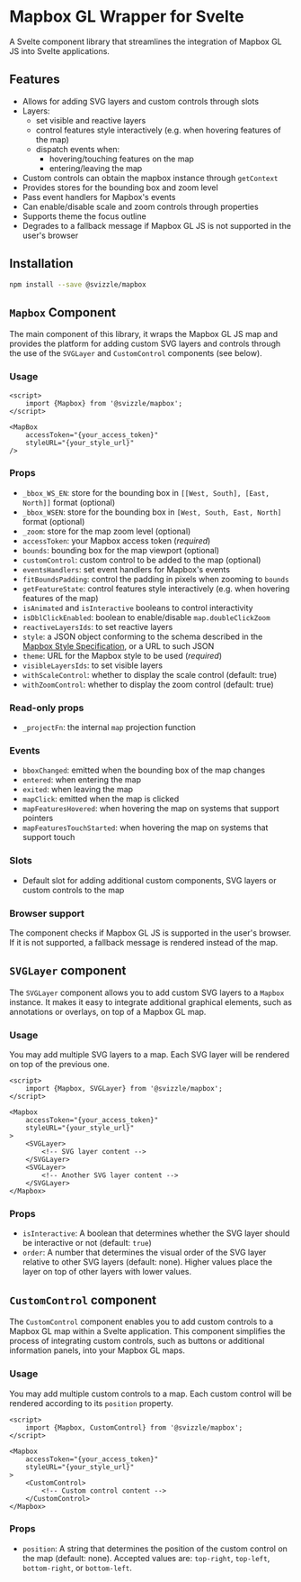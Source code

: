 # Mapbox GL Wrapper for Svelte

A Svelte component library that streamlines the integration of Mapbox GL JS into
Svelte applications.

## Features

- Allows for adding SVG layers and custom controls through slots
- Layers:
	- set visible and reactive layers
	- control features style interactively (e.g. when hovering features of the map)
	- dispatch events when:
		- hovering/touching features on the map
		- entering/leaving the map
- Custom controls can obtain the mapbox instance through `getContext`
- Provides stores for the bounding box and zoom level
- Pass event handlers for Mapbox's events
- Can enable/disable scale and zoom controls through properties
- Supports theme the focus outline
- Degrades to a fallback message if Mapbox GL JS is not supported in the user's browser

## Installation

```sh
npm install --save @svizzle/mapbox
```

## `Mapbox` Component

The main component of this library, it wraps the Mapbox GL JS map and provides
the platform for adding custom SVG layers and controls through the use of the
`SVGLayer` and `CustomControl` components (see below).

### Usage

```svelte
<script>
	import {Mapbox} from '@svizzle/mapbox';
</script>

<MapBox
	accessToken="{your_access_token}"
	styleURL="{your_style_url}"
/>
```

### Props

- `_bbox_WS_EN`: store for the bounding box in `[[West, South], [East, North]]` format (optional)
- `_bbox_WSEN`: store for the bounding box in `[West, South, East, North]` format (optional)
- `_zoom`: store for the map zoom level (optional)
- `accessToken`: your Mapbox access token (*required*)
- `bounds`: bounding box for the map viewport (optional)
- `customControl`: custom control to be added to the map (optional)
- `eventsHandlers`: set event handlers for Mapbox's events
- `fitBoundsPadding`: control the padding in pixels when zooming to `bounds`
- `getFeatureState`: control features style interactively (e.g. when hovering features of the map)
- `isAnimated` and `isInteractive` booleans to control interactivity
- `isDblClickEnabled`: boolean to enable/disable `map.doubleClickZoom`
- `reactiveLayersIds`: to set reactive layers
- `style`: a JSON object conforming to the schema described in the
	[Mapbox Style Specification](https://docs.mapbox.com/mapbox-gl-js/style-spec/),
	or a URL to such JSON
- `theme`: URL for the Mapbox style to be used (*required*)
- `visibleLayersIds`: to set visible layers
- `withScaleControl`: whether to display the scale control (default: true)
- `withZoomControl`: whether to display the zoom control (default: true)

### Read-only props

- `_projectFn`: the internal `map` projection function

### Events

- `bboxChanged`: emitted when the bounding box of the map changes
- `entered`: when entering the map
- `exited`: when leaving the map
- `mapClick`: emitted when the map is clicked
- `mapFeaturesHovered`: when hovering the map on systems that support pointers
- `mapFeaturesTouchStarted`: when hovering the map on systems that support touch

### Slots

- Default slot for adding additional custom components, SVG layers or custom controls to the map

### Browser support

The component checks if Mapbox GL JS is supported in the user's browser. If it
is not supported, a fallback message is rendered instead of the map.

## `SVGLayer` component

The `SVGLayer` component allows you to add custom SVG layers to a `Mapbox`
instance. It makes it easy to integrate additional graphical elements, such as
annotations or overlays, on top of a Mapbox GL map.

### Usage

You may add multiple SVG layers to a map. Each SVG layer will be rendered on top
of the previous one.

```svelte
<script>
	import {Mapbox, SVGLayer} from '@svizzle/mapbox';
</script>

<Mapbox
	accessToken="{your_access_token}"
	styleURL="{your_style_url}"
>
	<SVGLayer>
		<!-- SVG layer content -->
	</SVGLayer>
	<SVGLayer>
		<!-- Another SVG layer content -->
	</SVGLayer>
</Mapbox>
```

### Props

- `isInteractive`: A boolean that determines whether the SVG layer should be interactive or not (default: `true`)
- `order`: A number that determines the visual order of the SVG layer relative to other SVG layers (default: none). Higher values place the layer on top of other layers with lower values.

## `CustomControl` component

The `CustomControl` component enables you to add custom controls to a Mapbox GL
map within a Svelte application. This component simplifies the process of
integrating custom controls, such as buttons or additional information panels,
into your Mapbox GL maps.

### Usage

You may add multiple custom controls to a map. Each custom control will be
rendered according to its `position` property.

```svelte
<script>
	import {Mapbox, CustomControl} from '@svizzle/mapbox';
</script>

<Mapbox
	accessToken="{your_access_token}"
	styleURL="{your_style_url}"
>
	<CustomControl>
		<!-- Custom control content -->
	</CustomControl>
</Mapbox>
```

### Props

- `position`: A string that determines the position of the custom control on the map (default: none). Accepted values are: `top-right`, `top-left`, `bottom-right`, or `bottom-left`.
